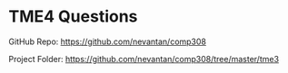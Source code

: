 # TME4 Questions

GitHub Repo: https://github.com/nevantan/comp308

Project Folder: https://github.com/nevantan/comp308/tree/master/tme3
